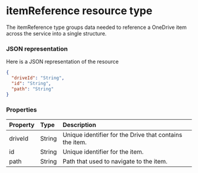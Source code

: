 # itemReference resource type

The itemReference type groups data needed to reference a OneDrive item across the service into a single structure.   

### JSON representation

Here is a JSON representation of the resource

```json
{
  "driveId": "String",
  "id": "String",
  "path": "String"
}

```
### Properties
| Property	   | Type	|Description|
|:---------------|:--------|:----------|
|driveId|String|Unique identifier for the Drive that contains the item.|
|id|String|Unique identifier for the item.|
|path|String|Path that used to navigate to the item.|

<!-- uuid: 7a00b6f9-a7d2-47d2-aa89-b7825dd9acf9
2015-10-12 23:19:39 UTC -->